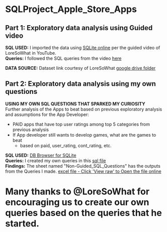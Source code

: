 # SQLProject_Apple_Store_Apps
## Part 1: Exploratory data analysis using Guided video <br>

**SQL USED:** I imported the data using [SQLite online](https://sqliteonline.com/) per the guided video of LoreSoWhat in YouTube.<br>
**Queries:** I followed the SQL queries from the video [here](https://github.com/SandyGCabanes/SQLProject_Apple_Store_Apps/blob/main/LoreSoWhatCodeSQLite.sql)

**DATA SOURCE:** Dataset link courtesy of LoreSoWhat [google drive folder](https://drive.google.com/drive/folders/14O9xB8N1gXN_67ouphImQkvpzyitmTfR) <br>

## Part 2: Exploratory data analysis using my own questions <br>
**USING MY OWN SQL QUESTIONS THAT SPARKED MY CURIOSITY**<br>
Further analysis of the Apps to beat based on previous exploratory analysis and assumptions for the App Developer:
- PAID apps that have top user ratings among top 5 categories from previous analysis
- If App developer still wants to develop games, what are the games to beat
  - based on paid, user_rating, cont_rating, etc.

**SQL USED:** [DB Browser for SQLite](https://sqlitebrowser.org/)<br>
**Queries:** I created my own queries in this [sql file](https://github.com/SandyGCabanes/SQLProject_Apple_Store_Apps/blob/main/SandyDataAnalysisSQLite.sql) <br>
**Findings:** The sheet named "Non-Guided_SQL_Questions" has the outputs from the Queries I made. [excel file - Click 'View raw' to Open the file online](https://github.com/SandyGCabanes/SQLProject_Apple_Store_Apps/blob/main/FindingsAppleSQL.xlsx) <br>

# Many thanks to **@LoreSoWhat** for encouraging us to **create our own queries** based on the queries that he started.  

